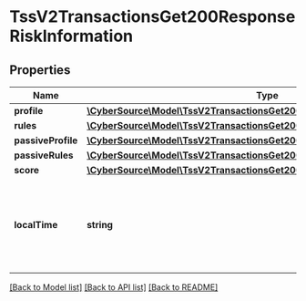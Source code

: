 # TssV2TransactionsGet200ResponseRiskInformation

## Properties
Name | Type | Description | Notes
------------ | ------------- | ------------- | -------------
**profile** | [**\CyberSource\Model\TssV2TransactionsGet200ResponseRiskInformationProfile**](TssV2TransactionsGet200ResponseRiskInformationProfile.md) |  | [optional] 
**rules** | [**\CyberSource\Model\TssV2TransactionsGet200ResponseRiskInformationRules[]**](TssV2TransactionsGet200ResponseRiskInformationRules.md) |  | [optional] 
**passiveProfile** | [**\CyberSource\Model\TssV2TransactionsGet200ResponseRiskInformationProfile**](TssV2TransactionsGet200ResponseRiskInformationProfile.md) |  | [optional] 
**passiveRules** | [**\CyberSource\Model\TssV2TransactionsGet200ResponseRiskInformationRules[]**](TssV2TransactionsGet200ResponseRiskInformationRules.md) |  | [optional] 
**score** | [**\CyberSource\Model\TssV2TransactionsGet200ResponseRiskInformationScore**](TssV2TransactionsGet200ResponseRiskInformationScore.md) |  | [optional] 
**localTime** | **string** | Time that the transaction was submitted in local time. Generated by Cybersource. | [optional] 

[[Back to Model list]](../README.md#documentation-for-models) [[Back to API list]](../README.md#documentation-for-api-endpoints) [[Back to README]](../README.md)


